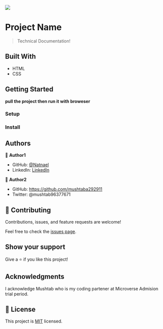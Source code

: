 ![](https://img.shields.io/badge/Microverse-blueviolet)

# Project Name

> Technical Documentation!


## Built With

- HTML
- CSS

## Getting Started

**pull the project then run it with broweser**

### Setup

### Install

## Authors

👤 **Author1**

- GitHub: [@Natnael](https://github.com/nati2323)
- LinkedIn: [LinkedIn](https://www.linkedin.com/in/natnael-amare-b5844510a/)

👤 **Author2**

 - GitHub: https://github.com/mushtaba292911
 - Twitter: @mushtab96377671

## 🤝 Contributing

Contributions, issues, and feature requests are welcome!

Feel free to check the [issues page](../../issues/). 

## Show your support

Give a ⭐️ if you like this project!

## Acknowledgments

I acknowledge Mushtab who is my coding partener at Microverse Admision trial period.

## 📝 License

This project is [MIT](./MIT.md) licensed.
